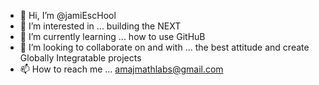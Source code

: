 - 👋 Hi, I’m @jamiEscHool
- 👀 I’m interested in ... building the NEXT 
- 🌱 I’m currently learning ... how to use GitHuB
- 💞️ I’m looking to collaborate on and with ... the best attitude and create Globally Integratable projects
- 📫 How to reach me ... amajmathlabs@gmail.com

<!---
jamiEscHool/jamiEscHool is a ✨ special ✨ repository because its `README.md` (this file) appears on your GitHub profile.
You can click the Preview link to take a look at your changes.
--->
